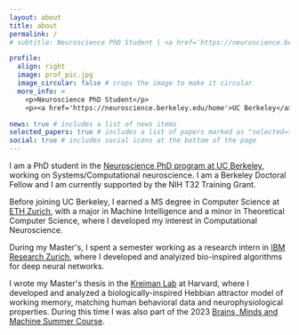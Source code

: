 ```yaml
---
layout: about
title: about
permalink: /
# subtitle: Neuroscience PhD Student | <a href='https://neuroscience.berkeley.edu/home'>UC Berkeley</a>

profile:
  align: right
  image: prof_pic.jpg
  image_circular: false # crops the image to make it circular
  more_info: >
    <p>Neuroscience PhD Student</p>
    <p><a href='https://neuroscience.berkeley.edu/home'>UC Berkeley</a></p>

news: true # includes a list of news items
selected_papers: true # includes a list of papers marked as "selected={true}"
social: true # includes social icons at the bottom of the page
---
```


I am a PhD student in the [Neuroscience PhD program at UC Berkeley](https://neuroscience.berkeley.edu/home), working on Systems/Computational neuroscience. I am a Berkeley Doctoral Fellow and I am currently supported by the NIH T32 Training Grant.

Before joining UC Berkeley, I earned a MS degree in Computer Science at [ETH Zurich](https://ethz.ch/en.html), with a major in Machine Intelligence and a minor in Theoretical Computer Science, where I developed my interest in Computational Neuroscience.

During my Master's, I spent a semester working as a research intern in [IBM Research Zurich](https://research.ibm.com/labs/zurich), where I developed and analyized bio-inspired algorithms for deep neural networks.

I wrote my Master's thesis in the [Kreiman Lab](https://klab.tch.harvard.edu) at Harvard, where I developed and analyzed a biologically-inspired Hebbian attractor model of working memory, matching human behavioral data and neurophysiological properties. During this time I was also part of the 2023 [Brains, Minds and Machine Summer Course](https://cbmm.mit.edu/summer-school/2023).
